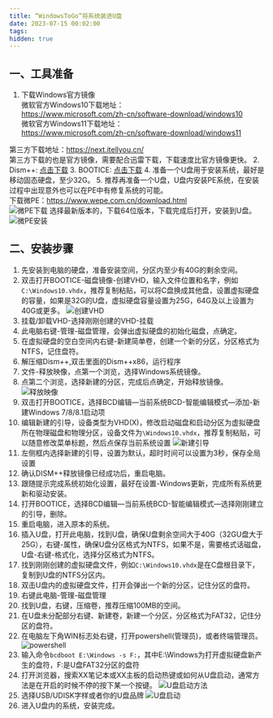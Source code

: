 ```yaml
---
title: “WindowsToGo”将系统装进U盘
date: 2023-07-15 00:02:00
tags:
hidden: true
---
```

## 一、工具准备  
1. 下载Windows官方镜像  
微软官方Windows10下载地址：  
<https://www.microsoft.com/zh-cn/software-download/windows10>   
微软官方Windows11下载地址：  
<https://www.microsoft.com/zh-cn/software-download/windows11>  
<!-- more -->
第三方下载地址：<https://next.itellyou.cn/>  
第三方下载的也是官方镜像，需要配合迅雷下载，下载速度比官方镜像更快。
2. Dism++: [点击下载](/images/Dism++.zip)
3. BOOTICE: [点击下载](/images/BOOTICEx64.exe)
4. 准备一个U盘用于安装系统，最好是移动固态硬盘，至少32G。
5. 推荐再准备一个U盘，U盘内安装PE系统，在安装过程中出现意外也可以在PE中有修复系统的可能。   
下载微PE：<https://www.wepe.com.cn/download.html>  
![微PE下载](/images/wepe_download.png)
选择最新版本的，下载64位版本，下载完成后打开，安装到U盘。
![微PE安装](/images/wepe_install_U.png)
## 二、安装步骤
1. 先安装到电脑的硬盘，准备安装空间，分区内至少有40G的剩余空间。
2. 双击打开BOOTICE-磁盘镜像-创建VHD，输入文件位置和名字，例如`C:\Windows10.vhdx`，推荐复制粘贴，可以将C盘换成其他盘，设置虚拟硬盘的容量，如果是32G的U盘，虚拟硬盘容量设置为25G，64G及以上设置为40G或更多。
   ![创建VHD](/images/创建VHD.png)
3. 挂载/卸载VHD-选择刚刚创建的VHD-挂载
4. 此电脑右键-管理-磁盘管理，会弹出虚拟硬盘的初始化磁盘，点确定。
5. 在虚拟硬盘的空白空间内右键-新建简单卷，创建一个新的分区，分区格式为NTFS，记住盘符。
6. 解压缩Dism++,双击里面的Dism++x86，运行程序
7. 文件-释放映像，点第一个浏览，选择Windows系统镜像。
8. 点第二个浏览，选择新建的分区，完成后点确定，开始释放镜像。
    ![释放映像](/images/释放映像D.png)
9.  双击打开BOOTICE，选择BCD编辑—当前系统BCD-智能编辑模式—添加-新建Windows 7/8/8.1启动项
10. 编辑新建的引导，设备类型为VHD(X)，修改启动磁盘和启动分区为虚拟硬盘所在物理磁盘和物理分区，设备文件为`\Windows10.vhdx`，推荐复制粘贴，可以随意修改菜单标题，然后点保存当前系统设置
    ![新建引导](/images/引导-vhd.png)
11. 左侧框内选择新建的引导，设置为默认，超时时间可以设置为3秒，保存全局设置
12. 确认DISM++释放镜像已经成功后，重启电脑。
13. 跟随提示完成系统初始化设置，最好在设置-Windows更新，完成所有系统更新和驱动安装。
14. 打开BOOTICE，选择BCD编辑—当前系统BCD-智能编辑模式—选择刚刚建立的引导，删除。
15. 重启电脑，进入原本的系统。
16. 插入U盘，打开此电脑，找到U盘，确保U盘剩余空间大于40G（32GU盘大于25G），右键-属性，确保U盘分区格式为NTFS，如果不是，需要格式话磁盘，U盘-右键-格式化，选择分区格式为NTFS。
17. 找到刚刚创建的虚拟硬盘文件，例如`C:\Windows10.vhdx`是在C盘根目录下，复制到U盘的NTFS分区内。
18. 双击U盘内的虚拟硬盘文件，打开会弹出一个新的分区，记住分区的盘符。
19. 右键此电脑-管理-磁盘管理
20. 找到U盘，右键，压缩卷，推荐压缩100MB的空间。
21. 在U盘未分配部分右键、新建卷，新建一个分区，分区格式为FAT32，记住分区的盘符。
22. 在电脑左下角WIN标志处右键，打开powershell(管理员)，或者终端管理员。
    ![powershell](/images/powershell管理员.png)
23. 输入命令`bcdboot E:\Windows -s F:`，其中E:\Windows为打开虚拟硬盘新产生的盘符，F:是U盘FAT32分区的盘符
24. 打开浏览器，搜索XX笔记本或XX主板的启动热键或如何从U盘启动，通常方法是在开启的时候不停的按下某一个按键。
    ![U盘启动方法](/images/U盘启动方法.png)
25. 选择USB/UDISK字样或者你的U盘品牌
    ![U盘启动](/images/U盘启动.png)
26. 进入U盘内的系统，安装完成。